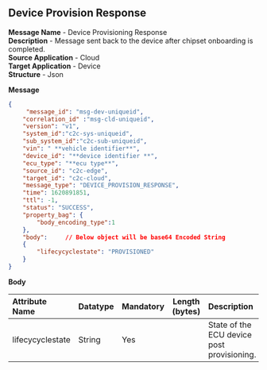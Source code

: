 ## Device Provision Response
**Message Name** - Device Provisioning Response <br>
**Description** - Message sent back to the device after chipset onboarding is completed. <br>
**Source Application** - Cloud <br>
**Target Application** - Device <br>
**Structure** - Json

**Message**

```json
{
	 "message_id": "msg-dev-uniqueid",
	"correlation_id" :"msg-cld-uniqueid",
	"version": "v1", 
	"system_id":"c2c-sys-uniqueid",
	"sub_system_id":"c2c-sub-uniqueid",
	"vin": " **vehicle identifier**",								
	"device_id": "**device identifier **",					
	"ecu_type": "**ecu type**",								
	"source_id": "c2c-edge",						
	"target_id": "c2c-cloud",						
	"message_type": "DEVICE_PROVISION_RESPONSE",
	"time": 1620891851,							
	"ttl": -1,		
    "status": "SUCCESS",
	"property_bag": {
		"body_encoding_type":1
	},
	"body": 	// Below object will be base64 Encoded String
	{
		"lifecycyclestate": "PROVISIONED"
	}
}
```

**Body**

|Attribute Name|Datatype|Mandatory| Length (bytes) |Description|
| :------------- | :------------ |:------------ |:------------: |:------------ |
|lifecycyclestate|String|Yes| |State of the ECU device post provisioning.|
